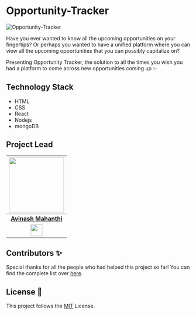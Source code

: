 # Opportunity-Tracker

![Opportunity-Tracker](https://socialify.git.ci/DSC-SIST/Opportunity-Tracker/image?description=1&font=Raleway&forks=1&issues=1&language=1&logo=https%3A%2F%2Fi.imgur.com%2FZvXu8gj.png&owner=1&pattern=Charlie%20Brown&pulls=1&stargazers=1&theme=Dark)

Have you ever wanted to know all the upcoming opportunities on your fingertips?
Or perhaps you wanted to have a unified platform where you can view all the upcoming
opportunities that you can possibly capitalize on?

Presenting Opportunity Tracker, the solution to all the times you wish you had a
platform to come across new opportunities coming up ✨

## Technology Stack 

- HTML
- CSS
- React
- Nodejs
- mongoDB

## Project Lead

|                                     <a href="https://github.com/AvinashMahanthi"><img src="https://avatars.githubusercontent.com/u/54079190?s=400&u=997342d689efbb426e08c543f36bca65164d1770&v=4" width=150px height=150px /></a>                                      |
| :-----------------------------------------------------------------------------------------------------------------------------------------------------------------------------------------------------------------------------------------------------------------: |
|                                                                                      **[Avinash Mahanthi](https://www.linkedin.com/in/avinash-mahanthi/)**                                                                                       |
| <a href="https://www.linkedin.com/in/avinash-mahanthi/"><img src="https://mpng.subpng.com/20180324/vhe/kisspng-linkedin-computer-icons-logo-social-networking-ser-facebook-5ab6ebfe5f5397.2333748215219374063905.jpg" width="32px" height="32px"></a> |

## Contributors :sparkles:

Special thanks for all the people who had helped this project so far! You can find the
complete list over [here](CONTRIBUTORS.md).

## License :scroll:

This project follows the [MIT](LICENSE) License.
